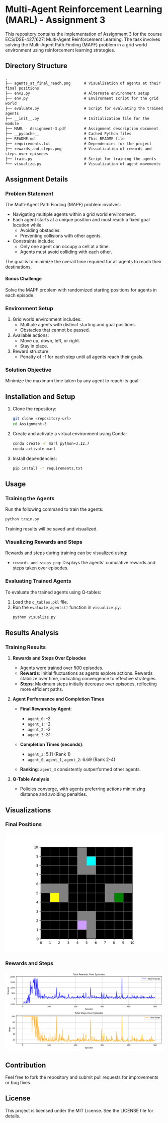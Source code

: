 # Multi-Agent Reinforcement Learning (MARL) - Assignment 3

This repository contains the implementation of Assignment 3 for the course ECS/DSE-427/627: Multi-Agent Reinforcement Learning. The task involves solving the Multi-Agent Path Finding (MAPF) problem in a grid world environment using reinforcement learning strategies.

## Directory Structure

```
.
├── agents_at_final_reach.png      # Visualization of agents at their final positions
├── env2.py                        # Alternate environment setup
├── env.py                         # Environment script for the grid world
├── evaluate.py                    # Script for evaluating the trained agents
├── __init__.py                    # Initialization file for the module
├── MARL - Assignment-3.pdf        # Assignment description document
├── __pycache__                    # Cached Python files
├── README.md                      # This README file
├── requirements.txt               # Dependencies for the project
├── rewards_and_steps.png          # Visualization of rewards and steps over episodes
├── train.py                       # Script for training the agents
└── visualize.py                   # Visualization of agent movements
```

## Assignment Details

### Problem Statement

The Multi-Agent Path Finding (MAPF) problem involves:
- Navigating multiple agents within a grid world environment.
- Each agent starts at a unique position and must reach a fixed goal location while:
  - Avoiding obstacles.
  - Preventing collisions with other agents.
- Constraints include:
  - Only one agent can occupy a cell at a time.
  - Agents must avoid colliding with each other.

The goal is to minimize the overall time required for all agents to reach their destinations.

#### **Bonus Challenge**

Solve the MAPF problem with randomized starting positions for agents in each episode.

### Environment Setup

1. Grid world environment includes:
   - Multiple agents with distinct starting and goal positions.
   - Obstacles that cannot be passed.
2. Available actions:
   - Move up, down, left, or right.
   - Stay in place.
3. Reward structure:
   - Penalty of -1 for each step until all agents reach their goals.

### Solution Objective

Minimize the maximum time taken by any agent to reach its goal.

## Installation and Setup

1. Clone the repository:
   ```bash
   git clone <repository-url>
   cd Assignment-3
   ```

2. Create and activate a virtual environment using Conda:
   ```bash
   conda create -n marl python=3.12.7
   conda activate marl
   ```

3. Install dependencies:
   ```bash
   pip install -r requirements.txt
   ```

## Usage

### Training the Agents

Run the following command to train the agents:
```bash
python train.py
```

Training results will be saved and visualized.

### Visualizing Rewards and Steps

Rewards and steps during training can be visualized using:
- `rewards_and_steps.png`: Displays the agents' cumulative rewards and steps taken over episodes.

### Evaluating Trained Agents

To evaluate the trained agents using Q-tables:
1. Load the `q_tables.pkl` file.
2. Run the `evaluate_agents()` function in `visualize.py`:
   ```bash
   python visualize.py
   ```

## Results Analysis

### Training Results

1. **Rewards and Steps Over Episodes**
   - Agents were trained over 500 episodes.
   - **Rewards**: Initial fluctuations as agents explore actions. Rewards stabilize over time, indicating convergence to effective strategies.
   - **Steps**: Maximum steps initially decrease over episodes, reflecting more efficient paths.

2. **Agent Performance and Completion Times**
   - **Final Rewards by Agent**:
     - `agent_0`: -2
     - `agent_1`: -2
     - `agent_2`: -2
     - `agent_3`: 31
   - **Completion Times (seconds)**:
     - `agent_3`: 5.11 (Rank 1)
     - `agent_0`, `agent_1`, `agent_2`: 6.69 (Rank 2-4)

   - **Ranking**: `agent_3` consistently outperformed other agents.

3. **Q-Table Analysis**
   - Policies converge, with agents preferring actions minimizing distance and avoiding penalties.

## Visualizations

### Final Positions
![Agents at Final Positions](agents_at_final_reach.png)

### Rewards and Steps
![Rewards and Steps Over Episodes](rewards_and_steps.png)

## Contribution

Feel free to fork the repository and submit pull requests for improvements or bug fixes.

## License

This project is licensed under the MIT License. See the LICENSE file for details.

